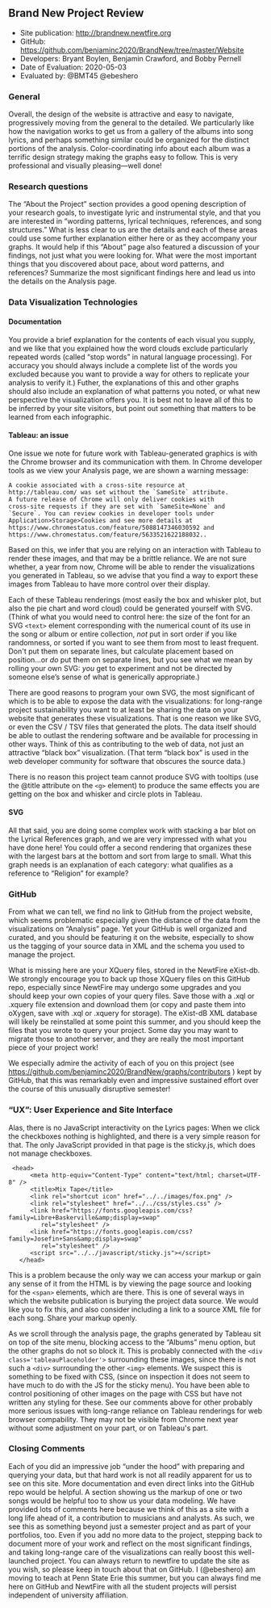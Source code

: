 ## Brand New Project Review


* Site publication: <http://brandnew.newtfire.org>
* GitHub: <https://github.com/benjaminc2020/BrandNew/tree/master/Website>
* Developers: Bryant Boylen, Benjamin Crawford, and Bobby Pernell
* Date of Evaluation: 2020-05-03
* Evaluated by: @BMT45 @ebeshero

### General  
Overall, the design of the website is attractive and easy to navigate, progressively moving from the general to the detailed. We particularly like how the navigation works to get us from a gallery of the albums into song lyrics, and perhaps something similar could be organized for the distinct portions of the analysis. Color-coordinating info about each album was a terrific design strategy  making the graphs easy to follow. This is very professional and visually pleasing—well done!  

### Research questions

The “About the Project” section provides a good opening description of your research goals, to investigate lyric and instrumental style, and that you are interested in “wording patterns, lyrical techniques, references, and song structures.” What is less clear to us are the details and each of these areas could use some further explanation either here or as they accompany your graphs. It would help if this “About” page also featured a discussion of your findings, not just what you were looking for. What were the most important things that you discovered about pace, about word patterns, and references? Summarize the most significant findings here and lead us into the details on the Analysis page.

### Data Visualization Technologies
#### Documentation
You provide a brief explanation for the contents of each visual you supply, and we like that you explained how the word clouds exclude particularly repeated words (called “stop words” in natural language processing). For accuracy you should always include a complete list of the words you excluded because you want to provide a way for others to replicate your analysis to verify it.) Futher, the explanations of this and other graphs should also include an explanation of what patterns you noted, or what new perspective the visualization offers you. It is best not to leave all of this to be inferred by your site visitors, but point out something that matters to be learned from each infographic. 

#### Tableau: an issue
One issue we note for future work with Tableau-generated graphics is with the Chrome browser and its communication with them. In Chrome developer tools as we view your Analysis page, we are shown a warning message: 
```
A cookie associated with a cross-site resource at
http://tableau.com/ was set without the `SameSite` attribute.
A future release of Chrome will only deliver cookies with
cross-site requests if they are set with `SameSite=None` and
`Secure`. You can review cookies in developer tools under
Application>Storage>Cookies and see more details at
https://www.chromestatus.com/feature/5088147346030592 and
https://www.chromestatus.com/feature/5633521622188032..
```
Based on this, we infer that you are relying on an interaction with Tableau to render these images, and that may be a brittle reliance. We are not sure whether, a year from now, Chrome will be able to render the visualizations you generated in Tableau, so we advise that you find a way to export these images from Tableau to have more control over their display.

Each of these Tableau renderings (most easily the box and whisker plot, but also the pie chart and word cloud) could be generated yourself with SVG. (Think of what you would need to control here: the size of the font for an SVG `<text>` element corresponding with the numerical count of its use in the song or album or entire collection, *not* put in sort order if you like randomness, or sorted if you want to see them from most to least frequent. Don't put them on separate lines, but calculate placement based on position...or *do* put them on separate lines, but you see what we mean by rolling your own SVG: *you* get to experiment and not be directed by someone else’s sense of what is generically appropriate.) 

There are good reasons to program your own SVG, the most significant of which is to be able to expose the data with the visualizations: for long-range project sustainability you want to at least be sharing the data on your website that generates these visualizations. That is one reason we like SVG, or even the CSV / TSV files that generated the plots. The data itself should be able to outlast the rendering software and be available for processing in other ways. Think of this as contributing to the web of data, not just an attractive “black box” visualization. (That term “black box” is used in the web developer community for software that obscures the source data.) 

There is no reason this project team cannot produce SVG with tooltips (use the @title attribute on the `<g>` element) to produce the same effects you are getting on the box and whisker and circle plots in Tableau.

#### SVG
All that said, you are doing some complex work with stacking a bar blot on the Lyrical References graph, and we are very impressed with what you have done here! You could offer a second rendering that organizes these with the largest bars at the bottom and sort from large to small. What this graph needs is an explanation of each category: what qualifies as a reference to “Religion” for example? 
 
### GitHub
From what we can tell, we find no link to GitHub from the project website, which seems problematic especially given the distance of the data from the visualizations on “Analysis” page. Yet your GitHub is well organized and curated, and you should be featuring it on the website, especially to show us the tagging of your source data in XML and the schema you used to manage the project.

What is missing here are your XQuery files, stored in the NewtFire eXist-db. We strongly encourage you to back up those XQuery files on this GitHub repo, especially since NewtFire may undergo some upgrades and you should keep your own copies of your query files. Save those with a .xql or .xquery file extension and download them (or copy and paste them into oXygen, save with .xql or .xquery for storage). The eXist-dB XML database will likely be reinstalled at some point this summer, and you should keep the files that you wrote to query your project. Some day you may want to migrate those to another server, and they are really the most important piece of your project work!

We especially admire the activity of each of you on this project (see https://github.com/benjaminc2020/BrandNew/graphs/contributors ) kept by GitHub, that this was remarkably even and impressive sustained effort over the course of this unusually disruptive semester!  

###  “UX”: User Experience and Site Interface
Alas, there is no JavaScript interactivity on the Lyrics pages: When we click the checkboxes nothing is highlighted, and there is a very simple reason for that. The only JavaScript provided in that page is the sticky.js, which does not manage checkboxes. 

```
 <head>
      <meta http-equiv="Content-Type" content="text/html; charset=UTF-8" />
      <title>Mix Tape</title>
      <link rel="shortcut icon" href="../../images/fox.png" />
      <link rel="stylesheet" href="../../css/styles.css" />
      <link href="https://fonts.googleapis.com/css?family=Libre+Baskerville&amp;display=swap"
         rel="stylesheet" />
      <link href="https://fonts.googleapis.com/css?family=Josefin+Sans&amp;display=swap"
         rel="stylesheet" />
      <script src="../../javascript/sticky.js"></script>
   </head>

```

This is a problem because the only way we can access your markup or gain any sense of it from the HTML is by viewing the page source and looking for the `<span>` elements, which are there. This is one of several ways in which the website publication is burying the project data source. We would like you to fix this, and also consider including a link to a source XML file for each song. Share your markup openly.

As we scroll through the analysis page, the graphs generated by Tableau sit on top of the site menu, blocking access to the “Albums” menu option, but the other graphs do not so block it. This is probably connected with the `<div class='tableauPlaceholder'>` surrounding these images, since there is not such a `<div>` surrounding the other `<img>` elements. We suspect this is something to be fixed with CSS, (since on inspection it does not seem to have much to do with the JS for the sticky menu). You have been able to control positioning of other images on the page with CSS but have not written any styling for these. See our comments above for other probably more serious issues with long-range reliance on Tableau renderings for web browser compability. They may not be visible from Chrome next year without some adjustment on your part, or on Tableau's part.


### Closing Comments
Each of you did an impressive job “under the hood” with preparing and querying your data, but that hard work is not all readily apparent for us to see on this site. More documentation and even direct links into the GitHub repo would be helpful. A section showing us the markup of one or two songs would be helpful too to show us your data modeling. We have provided lots of comments here because we think of this as a site with a long life ahead of it, a contribution to musicians and analysts. As such, we see this as something beyond just a semester project and as part of your portfolios, too. Even if you add no more data to the project, stepping back to document more of your work and reflect on the most significant findings, and taking long-range care of the visualizations can really boost this well-launched project. You can always return to newtfire to update the site as you wish, so please keep in touch about that on GitHub. I (@ebeshero) am moving to teach at Penn State Erie this summer, but you can always find me here on GitHub and NewtFire with all the student projects will persist independent of university affiliation.
